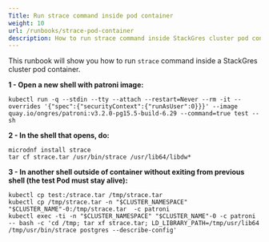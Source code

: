 ```yaml
---
Title: Run strace command inside pod container
weight: 10
url: /runbooks/strace-pod-container
description: How to run strace command inside StackGres cluster pod container
---
```


This runbook will show you how to run `strace` command inside a StackGres cluster pod container.

**1 - Open a new shell with patroni image:**

```
kubectl run -q --stdin --tty --attach --restart=Never --rm -it --overrides '{"spec":{"securityContext":{"runAsUser":0}}}' --image quay.io/ongres/patroni:v3.2.0-pg15.5-build-6.29 --command=true test -- sh
```

**2 - In the shell that opens, do:**

```
microdnf install strace
tar cf strace.tar /usr/bin/strace /usr/lib64/libdw*
```

**3 - In another shell outside of container without exiting from previous shell (the test Pod must stay alive):**

```
kubectl cp test:/strace.tar /tmp/strace.tar
kubectl cp /tmp/strace.tar -n "$CLUSTER_NAMESPACE" "$CLUSTER_NAME"-0:/tmp/strace.tar  -c patroni
kubectl exec -ti -n "$CLUSTER_NAMESPACE" "$CLUSTER_NAME"-0 -c patroni -- bash -c 'cd /tmp; tar xf strace.tar; LD_LIBRARY_PATH=/tmp/usr/lib64 /tmp/usr/bin/strace postgres --describe-config'
```